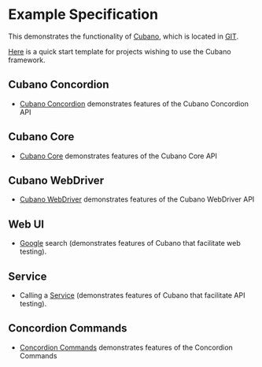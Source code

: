 # Example Specification

This demonstrates the functionality of [Cubano](http://concordion.org/cubano), which is located in [GIT](https://github.com/concordion/cubano).

[Here](https://github.com/concordion/cubano-template) is a quick start template for projects wishing to use the Cubano framework. 

## Cubano Concordion
* [Cubano Concordion](cubanoconcordion/CubanoConcordion.md "c:run") demonstrates features of the Cubano Concordion API

## Cubano Core
* [Cubano Core](cubanocore/CubanoCore.md "c:run") demonstrates features of the Cubano Core API

## Cubano WebDriver
* [Cubano WebDriver](cubanowebdriver/CubanoWebDriver.md "c:run") demonstrates features of the Cubano WebDriver API

## Web UI
* [Google](google/Google.md "c:run") search (demonstrates features of Cubano that facilitate web testing).

## Service
* Calling a [Service](service/Service.md "c:run") (demonstrates features of Cubano that facilitate API testing).

## Concordion Commands
* [Concordion Commands](commands/Commands.md "c:run") demonstrates features of the Concordion Commands